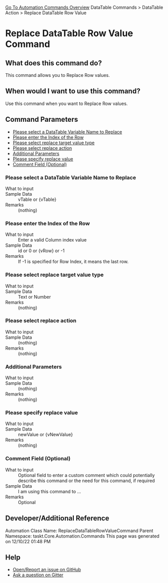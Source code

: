 <!--TITLE: Replace DataTable Row Value Command -->
<!-- SUBTITLE: a command in the DataTable Commands group. -->
[Go To Automation Commands Overview](/automation-commands.md)
DataTable Commands &gt; DataTable Action &gt; Replace DataTable Row Value


# Replace DataTable Row Value Command


## What does this command do?
This command allows you to Replace Row values.


## When would I want to use this command?
Use this command when you want to Replace Row values.


## Command Parameters
- [Please select a DataTable Variable Name to Replace](#param_0)
- [Please enter the Index of the Row](#param_1)
- [Please select replace target value type](#param_2)
- [Please select replace action](#param_3)
- [Additional Parameters](#param_4)
- [Please specify replace value](#param_5)
- [Comment Field (Optional)](#param_6)


<a id="param_0"></a>
### Please select a DataTable Variable Name to Replace


<dl>
<dt>What to input</dt><dd></dd>
<dt>Sample Data</dt><dd>vTable or {vTable}</dd>
<dt>Remarks</dt><dd>(nothing)</dd>
</dl>




<a id="param_1"></a>
### Please enter the Index of the Row


<dl>
<dt>What to input</dt><dd>Enter a valid Column index value</dd>
<dt>Sample Data</dt><dd>id or 0 or {vRow} or -1</dd>
<dt>Remarks</dt><dd>If -1 is specified for Row Index, it means the last row.</dd>
</dl>




<a id="param_2"></a>
### Please select replace target value type


<dl>
<dt>What to input</dt><dd></dd>
<dt>Sample Data</dt><dd>Text or Number</dd>
<dt>Remarks</dt><dd>(nothing)</dd>
</dl>




<a id="param_3"></a>
### Please select replace action


<dl>
<dt>What to input</dt><dd></dd>
<dt>Sample Data</dt><dd>(nothing)</dd>
<dt>Remarks</dt><dd>(nothing)</dd>
</dl>




<a id="param_4"></a>
### Additional Parameters


<dl>
<dt>What to input</dt><dd></dd>
<dt>Sample Data</dt><dd>(nothing)</dd>
<dt>Remarks</dt><dd>(nothing)</dd>
</dl>




<a id="param_5"></a>
### Please specify replace value


<dl>
<dt>What to input</dt><dd></dd>
<dt>Sample Data</dt><dd>newValue or {vNewValue}</dd>
<dt>Remarks</dt><dd>(nothing)</dd>
</dl>




<a id="param_6"></a>
### Comment Field (Optional)


<dl>
<dt>What to input</dt><dd>Optional field to enter a custom comment which could potentially describe this command or the need for this command, if required</dd>
<dt>Sample Data</dt><dd>I am using this command to ...</dd>
<dt>Remarks</dt><dd>Optional</dd>
</dl>




## Developer/Additional Reference
Automation Class Name: ReplaceDataTableRowValueCommand
Parent Namespace: taskt.Core.Automation.Commands
This page was generated on 12/10/22 01:48 PM


## Help
- [Open/Report an issue on GitHub](https://github.com/rcktrncn/taskt/issues/new)
- [Ask a question on Gitter](https://gitter.im/taskt-rpa/Lobby)
